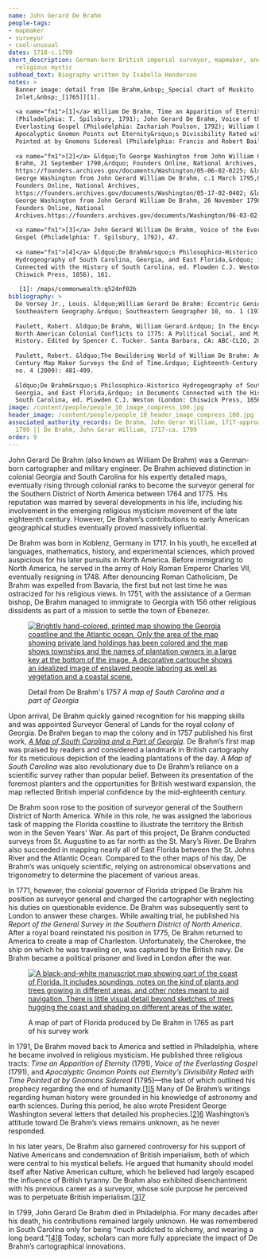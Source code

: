 ```yaml
---
name: John Gerard De Brahm
people-tags: 
- mapmaker
- surveyor
- cool-unusual
dates: 1718-c.1799
short_description: German-born British imperial surveyor, mapmaker, and
  religious mystic
subhead_text: Biography written by Isabella Henderson
notes: > 
  Banner image: detail from [De Brahm,&nbsp;_Special chart of Muskito
  Inlet,&nbsp;_[1765]][1].
  
  <a name="fn1">[1]</a> William De Brahm, Time an Apparition of Eternity
  (Philadelphia: T. Spilsbury, 1791); John Gerard De Brahm, Voice of the
  Everlasting Gospel (Philadelphia: Zachariah Poulson, 1792); William De Brahm,
  Apocalyptic Gnomon Points out Eternity&rsquo;s Divisibility Rated with Time
  Pointed at by Gnomons Sidereal (Philadelphia: Francis and Robert Bailey, 1795).
  
  <a name="fn1">[2]</a> &ldquo;To George Washington from John William Gerard De
  Brahm, 21 September 1790,&rdquo; Founders Online, National Archives,
  https://founders.archives.gov/documents/Washington/05-06-02-0225; &ldquo;To
  George Washington from John Gerard William De Brahm, c.1 March 1795,&rdquo;
  Founders Online, National Archives,
  https://founders.archives.gov/documents/Washington/05-17-02-0402; &ldquo;To
  George Washington from John Gerard William De Brahm, 26 November 1798,&rdquo;
  Founders Online, National
  Archives.https://founders.archives.gov/documents/Washington/06-03-02-0159
  
  <a name="fn1">[3]</a> John Gerard William De Brahm, Voice of the Everlasting
  Gospel (Philadelphia: T. Spilsbury, 1792), 47.
  
  <a name="fn1">[4]</a> &ldquo;De Brahm&rsquo;s Philosophico-Historico
  Hydrogeography of South Carolina, Georgia, and East Florida,&rdquo; in Documents
  Connected with the History of South Carolina, ed. Plowden C.J. Weston (London:
  Chiswick Press, 1856), 161.
  
   [1]: /maps/commonwealth:q524nf02b
bibliography: > 
  De Vorsey Jr., Louis. &ldquo;William Gerard De Brahm: Eccentric Genius of
  Southeastern Geography.&rdquo; Southeastern Geographer 10, no. 1 (1970): 21-29.
  
  Paulett, Robert. &ldquo;De Brahm, William Gerard.&rdquo; In The Encyclopedia of
  North American Colonial Conflicts to 1775: A Political Social, and Military
  History. Edited by Spencer C. Tucker. Santa Barbara, CA: ABC-CLIO, 2008: 155.
  
  Paulett, Robert. &ldquo;The Bewildering World of William De Brahm: An Eighteenth
  Century Map Maker Surveys the End of Time.&rdquo; Eighteenth-Century Studies 42,
  no. 4 (2009): 481-499.
  
  &ldquo;De Brahm&rsquo;s Philosophico-Historico Hydrogeography of South Carolina,
  Georgia, and East Florida,&rdquo; in Documents Connected with the History of
  South Carolina, ed. Plowden C.J. Weston (London: Chiswick Press, 1856).
image: /content/people/people_10_image_compress_100.jpg
header_image: /content/people/people_10_header_image_compress_100.jpg
associated_authority_records: De Brahm, John Gerar William, 1717-approximately
  1799 || De Brahm, John Gerar William, 1717-ca. 1799
order: 9
---
```

John Gerard De Brahm (also known as William De Brahm) was a German-born cartographer and military engineer. De Brahm achieved distinction in colonial Georgia and South Carolina for his expertly detailed maps, eventually rising through colonial ranks to become the surveyor general for the Southern District of North America between 1764 and 1775. His reputation was marred by several developments in his life, including his involvement in the emerging religious mysticism movement of the late eighteenth century. However, De Brahm&rsquo;s contributions to early American geographical studies eventually proved massively influential.

De Brahm was born in Koblenz, Germany in 1717. In his youth, he excelled at languages, mathematics, history, and experimental sciences, which proved auspicious for his later pursuits in North America. Before immigrating to North America, he served in the army of Holy Roman Emperor Charles VII, eventually resigning in 1748. After denouncing Roman Catholicism, De Brahm was expelled from Bavaria, the first but not last time he was ostracized for his religious views. In 1751, with the assistance of a German bishop, De Brahm managed to immigrate to Georgia with 156 other religious dissidents as part of a mission to settle the town of Ebenezer.<figure class="img\_full\_width">

[![Brightly hand-colored, printed map showing the Georgia coastline and the Atlantic ocean. Only the area of the map showing private land holdings has been colored and the map shows townships and the names of plantation owners in a large key at the bottom of the image. A decorative cartouche shows an idealized image of enslaved people laboring as well as vegetation and a coastal scene.][1]][2]<figcaption>Detail from De Brahm's 1757 _A map of South Carolina and a part of Georgia_</figcaption></figure>

Upon arrival, De Brahm quickly gained recognition for his mapping skills and was appointed Surveyor General of Lands for the royal colony of Georgia. De Brahm began to map the colony and in 1757 published his first work, [_A Map of South Carolina and a Part of Georgia_][2].&nbsp;De Brahm&rsquo;s first map was praised by readers and considered a landmark in British cartography for its meticulous depiction of the leading plantations of the day. _A Map of South Carolina_ was also revolutionary due to De Brahm&rsquo;s reliance on a scientific survey rather than popular belief. Between its presentation of the foremost planters and the opportunities for British westward expansion, the map reflected British imperial confidence by the mid-eighteenth century.

De Brahm soon rose to the position of surveyor general of the Southern District of North America. While in this role, he was assigned the laborious task of mapping the Florida coastline to illustrate the territory the British won in the Seven Years' War. As part of this project, De Brahm conducted surveys from St. Augustine to as far north as the St. Mary&rsquo;s River. De Brahm also succeeded in mapping nearly all of East Florida between the St. Johns River and the Atlantic Ocean. Compared to the other maps of his day, De Brahm&rsquo;s was uniquely scientific, relying on astronomical observations and trigonometry to determine the placement of various areas.

In 1771, however, the colonial governor of Florida stripped De Brahm his position as surveyor general and charged the cartographer with neglecting his duties on questionable evidence. De Brahm was subsequently sent to London to answer these charges. While awaiting trial, he published his _Report of the General Survey in the Southern District of North America_. After a royal board reinstated his position in 1775, De Brahm returned to America to create a map of Charleston. Unfortunately, the Cherokee, the ship on which he was traveling on, was captured by the British navy. De Brahm became a political prisoner and lived in London after the war.<figure class="img\_right\_50">

[![A black-and-white manuscript map showing part of the coast of Florida. It includes soundings, notes on the kind of plants and trees growing in different areas, and other notes meant to aid navigation. There is little visual detail beyond sketches of trees hugging the coast and shading on different areas of the water.][3]][4]<figcaption>A map of part of Florida produced by De Brahm in 1765 as part of his survey work</figcaption></figure>

In 1791, De Brahm moved back to America and settled in Philadelphia, where he became involved in religious mysticism. He published three religious tracts: _Time an Apparition of Eternity_ (1791), _Voice of the Everlasting Gospel_ (1791), and _Apocalyptic Gnomon Points out Eternity&rsquo;s Divisibility Rated with Time Pointed at by Gnomons Sidereal_ (1795)&mdash;the last of which outlined his prophecy regarding the end of humanity.[[1]][5]&nbsp;Many of De Brahm&rsquo;s writings regarding human history were grounded in his knowledge of astronomy and earth sciences. During this period, he also wrote President George Washington several letters that detailed his prophecies.[[2]][6] Washington&rsquo;s attitude toward De Brahm&rsquo;s views remains unknown, as he never responded.

In his later years, De Brahm also garnered controversy for his support of Native Americans and condemnation of British imperialism,&nbsp;both of which were central to his mystical beliefs. He argued that humanity should model itself after Native American culture, which he believed had largely escaped the influence of British tyranny. De Brahm also exhibited disenchantment with his previous career as a surveyor, whose sole purpose he perceived was to perpetuate British imperialism.[[3]][7]

In 1799, John Gerard De Brahm died in Philadelphia. For many decades after his death, his contributions remained largely unknown. He was remembered in South Carolina only for being &ldquo;much addicted to alchemy, and wearing a long beard.&rdquo;[[4]][8] Today, scholars can more fully appreciate the impact of De Brahm&rsquo;s cartographical innovations.

 [1]: https://iiif.digitalcommonwealth.org/iiif/2/commonwealth:z603vs35z/239,5089,7753,4133/1000,/0/default.jpg
 [2]: /maps/commonwealth:z603vs34p
 [3]: https://iiif.digitalcommonwealth.org/iiif/2/commonwealth:q524nf012/full/648,/0/default.jpg
 [4]: /maps/commonwealth:q524nf00s
 [5]: #fn1
 [6]: #fn2
 [7]: #fn3
 [8]: #fn4